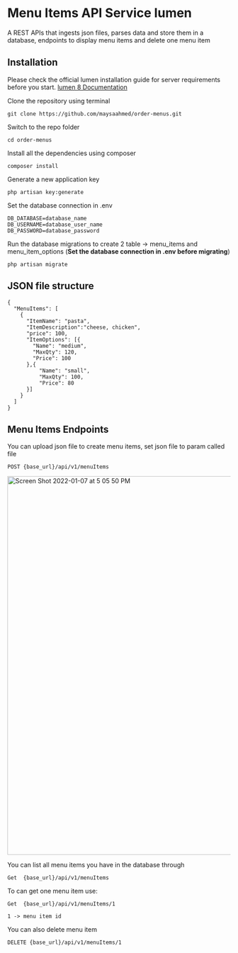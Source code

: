 
# Menu Items API Service lumen
A REST APIs that ingests json files, parses data and store them in a database, endpoints to display menu items and delete one menu item

## Installation

Please check the official lumen installation guide for server requirements before you start. [lumen 8 Documentation](https://lumen.laravel.com/docs/8.x)

Clone the repository using terminal

    git clone https://github.com/maysaahmed/order-menus.git

Switch to the repo folder

    cd order-menus

Install all the dependencies using composer

    composer install

Generate a new application key

    php artisan key:generate

Set the database connection in .env
   
    DB_DATABASE=database_name
    DB_USERNAME=database_user_name
    DB_PASSWORD=database_password
    
Run the database migrations to create 2 table -> menu_items and menu_item_options (**Set the database connection in .env before migrating**)

    php artisan migrate


## JSON file structure

    {
      "MenuItems": [
        {
          "ItemName": "pasta",
          "ItemDescription":"cheese, chicken",
          "price": 100,
          "ItemOptions": [{
            "Name": "medium",
            "MaxQty": 120,
            "Price": 100
          },{
              "Name": "small",
              "MaxQty": 100,
              "Price": 80
          }]
        }
      ]
    }


## Menu Items Endpoints

You can upload json file to create menu items, set json file to param called file

    POST {base_url}/api/v1/menuItems
    
    
    
<img width="855" alt="Screen Shot 2022-01-07 at 5 05 50 PM" src="https://user-images.githubusercontent.com/16673395/148563122-1d0db7d2-d3a3-466c-8a2d-743bf8725245.png">

    
    
You can list all menu items you have in the database through

    Get  {base_url}/api/v1/menuItems
    
To can get one menu item use:
    
    Get  {base_url}/api/v1/menuItems/1
    
    1 -> menu item id


You can also delete menu item 

    DELETE {base_url}/api/v1/menuItems/1
